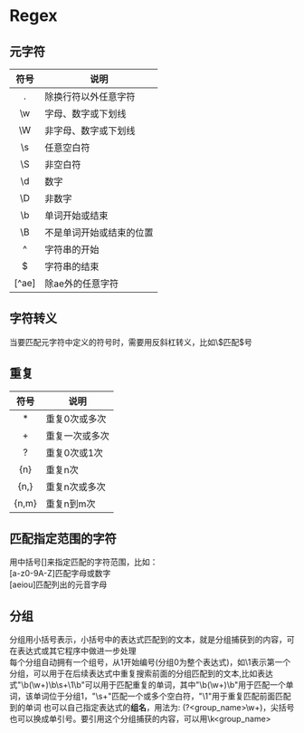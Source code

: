 # Regex

## **元字符**  

| 符号  | 说明                     |
| :---: | ------------------------ |
| .     | 除换行符以外任意字符     |
| \w    | 字母、数字或下划线       |
| \W    | 非字母、数字或下划线     |
| \s    | 任意空白符               |
| \S    | 非空白符                 |
| \d    | 数字                     |
| \D    | 非数字                   |
| \b    | 单词开始或结束           |
| \B    | 不是单词开始或结束的位置 |
| ^     | 字符串的开始             |
| $     | 字符串的结束             |
| [^ae] | 除ae外的任意字符         |

## **字符转义**  
当要匹配元字符中定义的符号时，需要用反斜杠转义，比如\\$匹配\$号

## **重复**  

| 符号  | 说明           |
| :---: | -------------- |
| *     | 重复0次或多次  |
| +     | 重复一次或多次 |
| ?     | 重复0次或1次   |
| {n}   | 重复n次        |
| {n,}  | 重复n次或多次  |
| {n,m} | 重复n到m次     |

## **匹配指定范围的字符**  
用中括号[]来指定匹配的字符范围，比如：  
[a-z0-9A-Z]匹配字母或数字  
[aeiou]匹配列出的元音字母  

## **分组**  
分组用小括号表示，小括号中的表达式匹配到的文本，就是分组捕获到的内容，可在表达式或其它程序中做进一步处理  
每个分组自动拥有一个组号，从1开始编号(分组0为整个表达式)，如\\1表示第一个分组，可以用于在后续表达式中重复搜索前面的分组匹配到的文本,比如表达式"\b(\w+)\b\s+\1\b"可以用于匹配重复的单词，其中"\b(\w+)\b"用于匹配一个单词，该单词位于分组1，"\s+"匹配一个或多个空白符，"\1"用于重复匹配前面匹配到的单词
也可以自己指定表达式的**组名**，用法为: (?<group_name>\w+)，尖括号也可以换成单引号。要引用这个分组捕获的内容，可以用\k<group_name>  
